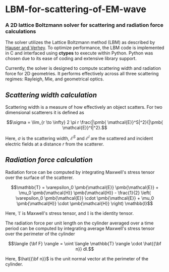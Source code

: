 # LBM-for-scattering-of-EM-wave

<h3>A 2D lattice Boltzmann solver for scattering and radiation force calculations</h3>

<p>The solver utilizes the Lattice Boltzmann method (LBM) as described by <a href="https://doi.org/10.1103/PhysRevE.96.063306" target="_blank">Hauser and Verhey</a>. 
  To optimize performance, the LBM code is implemented in C and interfaced using <b>ctypes</b> to execute within Python. Python was chosen due to its ease of coding and extensive library support. </p>

<p>Currently, the solver is designed to compute scattering width and radiation force for 2D geometries. It performs effectively across all three scattering regimes: Rayleigh, Mie, and geometrical optics. </p>


<h2><i>Scattering width calculation</i></h2>

Scattering width is a measure of how effectively an object scatters. For two dimensional scatterers it is defined as

$$\sigma = \lim_{r \to \infty} 2 \pi r \frac{|\pmb{ \mathcal{E}}^S|^2}{|\pmb{ \mathcal{E}}^I|^2}.$$

Here, $\sigma$ is the scattering width, $\pmb{ \mathcal{E}}^S$ and $\pmb{ \mathcal{E}}^I$ are the scattered and incident electric fields at a distance $r$ from the scatterer.








<h2><i>Radiation force calculation</i></h2>



Radiation force can be computed by integrating Maxwell's stress tensor over the surface of the scatterer.

$$\mathbb{T} = \varepsilon_0 \pmb{\mathcal{E}} \pmb{\mathcal{E}} + \mu_0 \pmb{\mathcal{H}} \pmb{\mathcal{H}} - \frac{1}{2} \left( \varepsilon_0 \pmb{\mathcal{E}} \cdot \pmb{\mathcal{E}} + \mu_0 \pmb{\mathcal{H}} \cdot \pmb{\mathcal{H}} \right) \mathbb{I}$$

Here, $\mathbb{T}$ is Maxwell's stress tensor, and $\mathbb{I}$ is the identity tensor.



The radiation force per unit length on the cylinder averaged over a time period can be computed by integrating average Maxwell's stress tensor over the perimeter of the cylinder

$$\langle {\bf F} \rangle = \oint \langle \mathbb{T} \rangle \cdot  \hat{{\bf n}} dl.$$



Here, $\hat{{\bf n}}$ is the unit normal vector at the perimeter of the cylinder.
